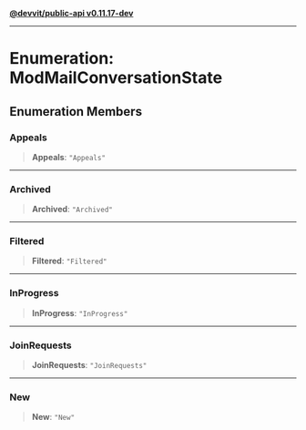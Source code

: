 [**@devvit/public-api v0.11.17-dev**](../../README.md)

---

# Enumeration: ModMailConversationState

## Enumeration Members

<a id="appeals"></a>

### Appeals

> **Appeals**: `"Appeals"`

---

<a id="archived"></a>

### Archived

> **Archived**: `"Archived"`

---

<a id="filtered"></a>

### Filtered

> **Filtered**: `"Filtered"`

---

<a id="inprogress"></a>

### InProgress

> **InProgress**: `"InProgress"`

---

<a id="joinrequests"></a>

### JoinRequests

> **JoinRequests**: `"JoinRequests"`

---

<a id="new"></a>

### New

> **New**: `"New"`
